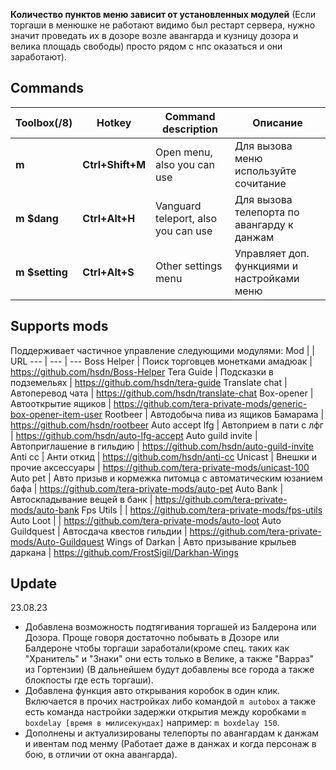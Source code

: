 **Количество пунктов меню зависит от установленных модулей**
(Если торгаши в менюшке не работают видимо был рестарт сервера, нужно значит проведать их в дозоре
возле авангарда и кузницу дозора и велика площадь свободы)
просто рядом с нпс оказаться и они заработают).
## Commands
Toolbox(/8) | Hotkey | Command description | Описание
--- | --- | --- | ---
**m** |**Ctrl+Shift+M** |Open menu, also you can use  | Для вызова меню используйте сочитание
**m $dang** |**Ctrl+Alt+H** | Vanguard teleport, also you can use | Для вызова телепорта по авангарду к данжам
**m $setting** | **Ctrl+Alt+S** | Other settings menu | Управляет доп. функциями и настройками меню

## Supports mods
Поддерживает частичное управление следующими модулями: 
Mod | | URL
--- | --- | --- 
Boss Helper | Поиск торговцев монетками амадюак | https://github.com/hsdn/Boss-Helper
Tera Guide | Подсказки в подземельях | https://github.com/hsdn/tera-guide
Translate chat | Автоперевод чата | https://github.com/hsdn/translate-chat
Box-opener | Автооткрытие ящиков | https://github.com/tera-private-mods/generic-box-opener-item-user
Rootbeer | Автодобыча пива из ящиков Бамарама | https://github.com/hsdn/rootbeer
Auto accept lfg | Автоприем в пати с лфг | https://github.com/hsdn/auto-lfg-accept
Auto guild invite | Автоприглашение в гильдию | https://github.com/hsdn/auto-guild-invite
Anti cc | Анти откид | https://github.com/hsdn/anti-cc
Unicast | Внешки и прочие аксессуары | https://github.com/tera-private-mods/unicast-100
Auto pet | Авто призыв и кормежка питомца с автоматическим юзанием бафа | https://github.com/tera-private-mods/auto-pet
Auto Bank | Автоскладывание вещей в банк | https://github.com/tera-private-mods/auto-bank
Fps Utils | | https://github.com/tera-private-mods/fps-utils
Auto Loot | | https://github.com/tera-private-mods/auto-loot
Auto Guildquest | Автосдача квестов гильдии | https://github.com/tera-private-mods/Auto-Guildquest
Wings of Darkan | Авто призывание крыльев даркана | https://github.com/FrostSigil/Darkhan-Wings

## Update
23.08.23
- Добавлена возможность подтягивания торгашей из Балдерона или Дозора. Проще говоря достаточно побывать в Дозоре или Балдероне чтобы торгаши заработали(кроме спец. таких как "Хранитель" и "Знаки" они есть только в Велике, а также "Варраз" из Гортензии) (В дальнейшем будут добавлены все города а также блокпосты где есть торгаши).
- Добавлена функция авто открывания коробок в один клик. Включается в прочих настройках либо командой `m autobox` а также есть команда настройки задержки открытия между коробками `m boxdelay [время в милисекундах]` например: `m boxdelay 150`.
- Дополнены и актуализированы телепорты по авангардам к данжам и ивентам под менму (Работает даже в данжах и когда персонаж в бою, в отличии от окна авангарда).